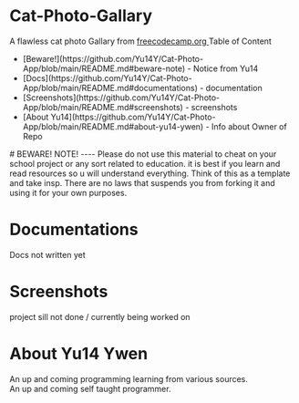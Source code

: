 # Cat-Photo-Gallary
A flawless cat photo Gallary from [freecodecamp.org ](https://www.freecodecamp.org/learn/2022/responsive-web-design/#learn-html-by-building-a-cat-photo-app)
Table of Content 
<ul>
  <li> [Beware!](https://github.com/Yu14Y/Cat-Photo-App/blob/main/README.md#beware-note) - Notice from Yu14 </li>
  <li> [Docs](https://github.com/Yu14Y/Cat-Photo-App/blob/main/README.md#documentations) - documentation </li>
  <li> [Screenshots](https://github.com/Yu14Y/Cat-Photo-App/blob/main/README.md#screenshots) - screenshots </li>
  <li> [About Yu14](https://github.com/Yu14Y/Cat-Photo-App/blob/main/README.md#about-yu14-ywen) - Info about Owner of Repo</li>
</ul>
# BEWARE! NOTE! 
----
Please do not use this material to cheat on your school project or any sort related to education.
it is best if you learn and read resources so u will understand everything.
Think of this as a template and take insp.
There are no laws that suspends you from forking it and using it for your own purposes. 

# Documentations

Docs not written yet 

# Screenshots

project sill not done / currently being worked on 



# About Yu14 Ywen 

An up and coming programming learning from various sources. <br>
An up and coming self taught programmer. 

